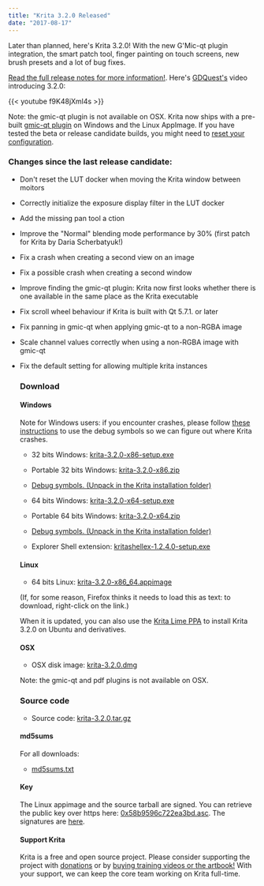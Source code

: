 ```yaml
---
title: "Krita 3.2.0 Released"
date: "2017-08-17"
---
```


Later than planned, here's Krita 3.2.0! With the new G'Mic-qt plugin integration, the smart patch tool, finger painting on touch screens, new brush presets and a lot of bug fixes.

[Read the full release notes for more information!](/release-notes-for-krita-3-2/). Here's [GDQuest's](http://gdquest.com/) video introducing 3.2.0:

{{< youtube f9K48jXml4s >}}

Note: the gmic-qt plugin is not available on OSX. Krita now ships with a pre-built [gmic-qt plugin](https://github.com/c-koi/gmic-qt) on Windows and the Linux AppImage. If you have tested the beta or release candidate builds, you might need to [reset your configuration](https://docs.krita.org/KritaFAQ#Resetting_Krita_configuration).

### Changes since the last release candidate:

- Don't reset the LUT docker when moving the Krita window between moitors
- Correctly initialize the exposure display filter in the LUT docker
- Add the missing pan tool a ction
- Improve the "Normal" blending mode performance by 30% (first patch for Krita by Daria Scherbatyuk!)
- Fix a crash when creating a second view on an image
- Fix a possible crash when creating a second window
- Improve finding the gmic-qt plugin: Krita now first looks whether there is one available in the same place as the Krita executable
- Fix scroll wheel behaviour if Krita is built with Qt 5.7.1. or later
- Fix panning in gmic-qt when applying gmic-qt to a non-RGBA image
- Scale channel values correctly when using a non-RGBA image with gmic-qt
- Fix the default setting for allowing multiple krita instances
    
    ### Download
    
    #### Windows
    
    Note for Windows users: if you encounter crashes, please follow [these instructions](https://docs.krita.org/Dr._Mingw_debugger) to use the debug symbols so we can figure out where Krita crashes.
    
    - 32 bits Windows: [krita-3.2.0-x86-setup.exe](https://download.kde.org/stable/krita/3.2.0/krita-3.2.0-x86-setup.exe)
    - Portable 32 bits Windows: [krita-3.2.0-x86.zip](https://download.kde.org/stable/krita/3.2.0/krita-3.2.0-x86.zip)
    - [Debug symbols. (Unpack in the Krita installation folder)](https://download.kde.org/stable/krita/3.2.0/krita-3.2.0-x86-dbg.zip)
    
    - 64 bits Windows: [krita-3.2.0-x64-setup.exe](https://download.kde.org/stable/krita/3.2.0/krita-3.2.0-x64-setup.exe)
    - Portable 64 bits Windows: [krita-3.2.0-x64.zip](https://download.kde.org/stable/krita/3.2.0/krita-3.2.0-x64.zip)
    - [Debug symbols. (Unpack in the Krita installation folder)](https://download.kde.org/stable/krita/3.2.0/krita-3.2.0-x64-dbg.zip)
    
    - Explorer Shell extension: [kritashellex-1.2.4.0-setup.exe](https://download.kde.org/stable/krita/KritaShellExtension-v1.2.4-setup.exe)
    
    #### Linux
    
    - 64 bits Linux: [krita-3.2.0-x86\_64.appimage](https://download.kde.org/stable/krita/3.2.0/krita-3.2.0-x86_64.appimage)
    
    (If, for some reason, Firefox thinks it needs to load this as text: to download, right-click on the link.)
    
    When it is updated, you can also use the [Krita Lime PPA](https://launchpad.net/%7Ekritalime/+archive/ubuntu/ppa) to install Krita 3.2.0 on Ubuntu and derivatives.
    
    #### OSX
    
    - OSX disk image: [krita-3.2.0.dmg](https://download.kde.org/stable/krita/3.2.0/krita-3.2.0.dmg)
    
    Note: the gmic-qt and pdf plugins is not available on OSX.
    
    ### Source code
    
    - Source code: [krita-3.2.0.tar.gz](https://download.kde.org/stable/krita/3.2.0/krita-3.2.0.tar.gz)
    
    #### md5sums
    
    For all downloads:
    
    - [md5sums.txt](https://download.kde.org/stable/krita/3.2.0/md5sums.txt)
    
    #### Key
    
    The Linux appimage and the source tarball are signed. You can retrieve the public key over https here: [0x58b9596c722ea3bd.asc](https://share.kde.org/index.php/s/fJ99V5mZvuyD0z8). The signatures are [here](http://download.kde.org/stable/krita/3.2.0/).
    
    #### Support Krita
    
    Krita is a free and open source project. Please consider supporting the project with [donations](/support-us/donations/) or by [buying training videos or the artbook!](/support-us/shop) With your support, we can keep the core team working on Krita full-time.
